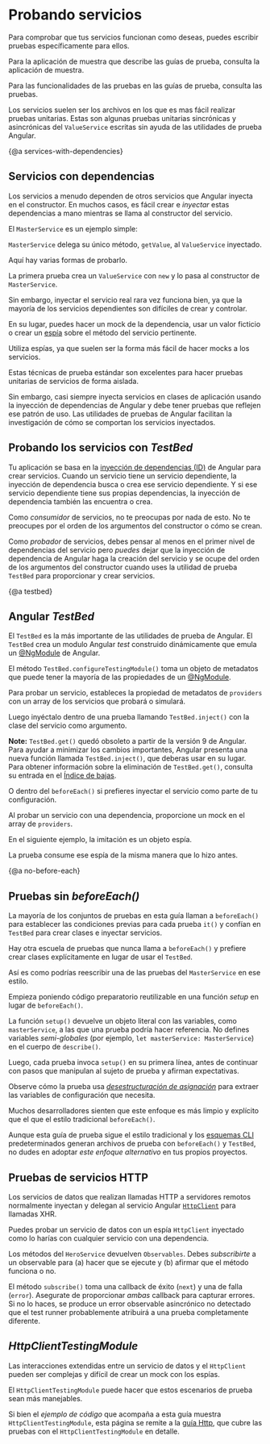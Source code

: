 # Probando servicios


Para comprobar que tus servicios funcionan como deseas, puedes escribir pruebas específicamente para ellos.

<div class="alert is-helpful">

  Para la aplicación de muestra que describe las guías de prueba, consulta la <live-example name="testing" embedded-style noDownload>aplicación de muestra</live-example>.

  Para las funcionalidades de las pruebas en las guías de prueba, consulta las <live-example name="testing" stackblitz="specs" noDownload>pruebas</live-example>.

</div>


Los servicios suelen ser los archivos en los que es mas fácil realizar pruebas unitarias.
 Estas son algunas pruebas unitarias sincrónicas y asincrónicas del `ValueService`
escritas sin ayuda de las utilidades de prueba Angular.

<code-example path="testing/src/app/demo/demo.spec.ts" region="ValueService" header="app/demo/demo.spec.ts"></code-example>

{@a services-with-dependencies}

## Servicios con dependencias

Los servicios a menudo dependen de otros servicios que Angular inyecta en el constructor.
En muchos casos, es fácil crear e _inyectar_ estas dependencias a mano mientras
se llama al constructor del servicio.

El `MasterService` es un ejemplo simple:

<code-example path="testing/src/app/demo/demo.ts" region="MasterService" header="app/demo/demo.ts"></code-example>

`MasterService` delega su único método, `getValue`, al `ValueService` inyectado.

Aquí hay varias formas de probarlo.

<code-example path="testing/src/app/demo/demo.spec.ts" region="MasterService" header="app/demo/demo.spec.ts"></code-example>

La primera prueba crea un `ValueService` con `new` y lo pasa al constructor de `MasterService`.

Sin embargo, inyectar el servicio real rara vez funciona bien, ya que la mayoría de los servicios dependientes son difíciles de crear y controlar.

En su lugar, puedes hacer un mock de la dependencia, usar un valor ficticio o crear un
[espía](https://jasmine.github.io/2.0/introduction.html#section-Spies)
sobre el método del servicio pertinente.

<div class="alert is-helpful">

Utiliza espías, ya que suelen ser la forma más fácil de hacer mocks a los servicios.

</div>

Estas técnicas de prueba estándar son excelentes para hacer pruebas unitarias de servicios de forma aislada.

Sin embargo, casi siempre inyecta servicios en clases de aplicación usando
la inyección de dependencias de Angular y debe tener pruebas que reflejen ese patrón de uso.
Las utilidades de pruebas de Angular facilitan la investigación de cómo se comportan los servicios inyectados.

## Probando los servicios con _TestBed_

Tu aplicación se basa en la [inyección de dependencias (ID)](guide/dependency-injection) de Angular
para crear servicios.
Cuando un servicio tiene un servicio dependiente, la inyección de dependencia busca o crea ese servicio dependiente.
Y si ese servicio dependiente tiene sus propias dependencias, la inyección de dependencia también las encuentra o crea.

Como _consumidor_ de servicios, no te preocupas por nada de esto.
No te preocupes por el orden de los argumentos del constructor o cómo se crean.

Como _probador_ de servicios, debes pensar al menos en el primer nivel de dependencias del servicio
pero _puedes_ dejar que la inyección de dependencia de Angular haga la creación del servicio y se ocupe del orden de los argumentos del constructor
cuando uses la utilidad de prueba `TestBed` para proporcionar y crear servicios.

{@a testbed}

## Angular _TestBed_

El `TestBed` es la más importante de las utilidades de prueba de Angular.
El `TestBed` crea un modulo Angular _test_ construido dinámicamente que emula
un [@NgModule](guide/ngmodules) de Angular.

El método `TestBed.configureTestingModule()` toma un objeto de metadatos que puede tener la mayoría de las propiedades de un [@NgModule](guide/ngmodules).

Para probar un servicio, estableces la propiedad de metadatos de `providers` con un
array de los servicios que probará o simulará.

<code-example path="testing/src/app/demo/demo.testbed.spec.ts" region="value-service-before-each" header="app/demo/demo.testbed.spec.ts (provide ValueService in beforeEach)"></code-example>

Luego inyéctalo dentro de una prueba llamando `TestBed.inject()` con la clase del servicio como argumento.

<div class="alert is-helpful">

**Note:** `TestBed.get()` quedó obsoleto a partir de la versión 9 de Angular.
Para ayudar a minimizar los cambios importantes, Angular presenta una nueva función llamada `TestBed.inject()`, que deberas usar en su lugar.
Para obtener información sobre la eliminación de `TestBed.get()`,
consulta su entrada en el [Índice de bajas](guide/deprecations#index).

</div>

<code-example path="testing/src/app/demo/demo.testbed.spec.ts" region="value-service-inject-it"></code-example>

O dentro del `beforeEach()` si prefieres inyectar el servicio como parte de tu configuración.

<code-example path="testing/src/app/demo/demo.testbed.spec.ts" region="value-service-inject-before-each"> </code-example>

Al probar un servicio con una dependencia, proporcione un mock en el array de `providers`.

En el siguiente ejemplo, la imitaciόn es un objeto espía.

<code-example path="testing/src/app/demo/demo.testbed.spec.ts" region="master-service-before-each"></code-example>

La prueba consume ese espía de la misma manera que lo hizo antes.

<code-example path="testing/src/app/demo/demo.testbed.spec.ts" region="master-service-it">
</code-example>

{@a no-before-each}

## Pruebas sin _beforeEach()_

La mayoría de los conjuntos de pruebas en esta guía llaman a `beforeEach()` para establecer las condiciones previas para cada prueba `it()`
y confían en `TestBed` para crear clases e inyectar servicios.

Hay otra escuela de pruebas que nunca llama a `beforeEach()` y prefiere crear clases explícitamente en lugar de usar el `TestBed`.

Así es como podrías reescribir una de las pruebas del `MasterService` en ese estilo.

Empieza poniendo código preparatorio reutilizable en una función _setup_ en lugar de `beforeEach()`.

<code-example
  path="testing/src/app/demo/demo.spec.ts"
  region="no-before-each-setup"
  header="app/demo/demo.spec.ts (setup)"></code-example>

La función `setup()` devuelve un objeto literal
con las variables, como `masterService`, a las que una prueba podría hacer referencia.
No defines variables _semi-globales_ (por ejemplo, `let masterService: MasterService`)
en el cuerpo de `describe()`.

Luego, cada prueba invoca `setup()` en su primera línea, antes de continuar
con pasos que manipulan al sujeto de prueba y afirman expectativas.

<code-example
  path="testing/src/app/demo/demo.spec.ts"
  region="no-before-each-test"></code-example>

Observe cómo la prueba usa
[_desestructuración de asignación_](https://developer.mozilla.org/en-US/docs/Web/JavaScript/Reference/Operators/Destructuring_assignment)
para extraer las variables de configuración que necesita.

<code-example
  path="testing/src/app/demo/demo.spec.ts"
  region="no-before-each-setup-call">
</code-example>

Muchos desarrolladores sienten que este enfoque es más limpio y explícito que el
que el estilo tradicional `beforeEach()`.

Aunque esta guía de prueba sigue el estilo tradicional y
los [esquemas CLI](https://github.com/angular/angular-cli) predeterminados
generan archivos de prueba con `beforeEach()` y `TestBed`,
no dudes en adoptar _este enfoque alternativo_ en tus propios proyectos.

## Pruebas de servicios HTTP

Los servicios de datos que realizan llamadas HTTP a servidores remotos normalmente inyectan y delegan
al servicio Angular [`HttpClient`](guide/http) para llamadas XHR.

Puedes probar un servicio de datos con un espía `HttpClient` inyectado como lo harías
con cualquier servicio con una dependencia.
<code-example
  path="testing/src/app/model/hero.service.spec.ts"
  region="test-with-spies"
  header="app/model/hero.service.spec.ts (tests with spies)">
</code-example>

<div class="alert is-important">

Los métodos del `HeroService` devuelven `Observables`. Debes
_subscribirte_ a un observable para (a) hacer que se ejecute y (b)
afirmar que el método funciona o no.

El método `subscribe()` toma una callback de éxito (`next`) y una de falla (`error`).
Asegurate de proporcionar _ambas_ callback para capturar errores.
Si no lo haces, se produce un error observable asincrónico no detectado que el
test runner probablemente atribuirá a una prueba completamente diferente.

</div>

## _HttpClientTestingModule_

Las interacciones extendidas entre un servicio de datos y el `HttpClient` pueden ser complejas
y difícil de crear un mock con los espías.

El `HttpClientTestingModule` puede hacer que estos escenarios de prueba sean más manejables.

Si bien el _ejemplo de código_ que acompaña a esta guía muestra `HttpClientTestingModule`,
esta página se remite a la [guía Http](guide/http#testing-http-requests),
que cubre las pruebas con el `HttpClientTestingModule` en detalle.
